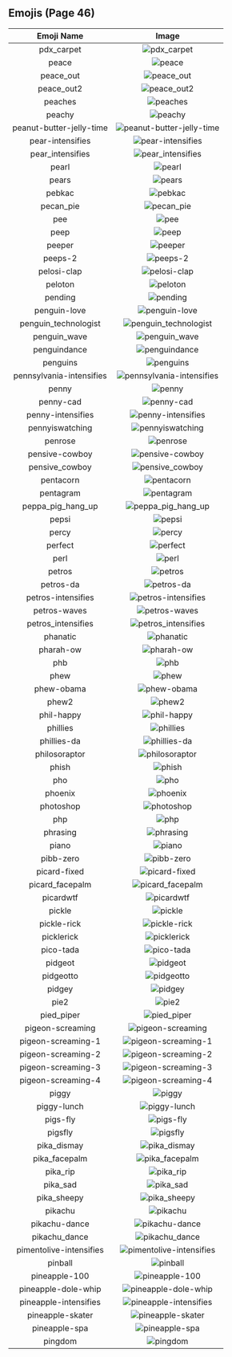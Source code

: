 
  ## Emojis (Page 46)
  |Emoji Name|Image|
  | :-: | :-: |
  |pdx_carpet| ![pdx_carpet](/output/pdx_carpet.gif)|
  |peace| ![peace](/output/peace)|
  |peace_out| ![peace_out](/output/peace_out.jpg)|
  |peace_out2| ![peace_out2](/output/peace_out2.gif)|
  |peaches| ![peaches](/output/peaches.png)|
  |peachy| ![peachy](/output/peachy.gif)|
  |peanut-butter-jelly-time| ![peanut-butter-jelly-time](/output/peanut-butter-jelly-time.gif)|
  |pear-intensifies| ![pear-intensifies](/output/pear-intensifies.gif)|
  |pear_intensifies| ![pear_intensifies](/output/pear_intensifies)|
  |pearl| ![pearl](/output/pearl.png)|
  |pears| ![pears](/output/pears.png)|
  |pebkac| ![pebkac](/output/pebkac.jpg)|
  |pecan_pie| ![pecan_pie](/output/pecan_pie.png)|
  |pee| ![pee](/output/pee.png)|
  |peep| ![peep](/output/peep.jpg)|
  |peeper| ![peeper](/output/peeper.png)|
  |peeps-2| ![peeps-2](/output/peeps-2.png)|
  |pelosi-clap| ![pelosi-clap](/output/pelosi-clap.jpg)|
  |peloton| ![peloton](/output/peloton.png)|
  |pending| ![pending](/output/pending.png)|
  |penguin-love| ![penguin-love](/output/penguin-love.gif)|
  |penguin_technologist| ![penguin_technologist](/output/penguin_technologist.png)|
  |penguin_wave| ![penguin_wave](/output/penguin_wave.png)|
  |penguindance| ![penguindance](/output/penguindance.gif)|
  |penguins| ![penguins](/output/penguins.png)|
  |pennsylvania-intensifies| ![pennsylvania-intensifies](/output/pennsylvania-intensifies.gif)|
  |penny| ![penny](/output/penny.png)|
  |penny-cad| ![penny-cad](/output/penny-cad.png)|
  |penny-intensifies| ![penny-intensifies](/output/penny-intensifies.gif)|
  |pennyiswatching| ![pennyiswatching](/output/pennyiswatching.png)|
  |penrose| ![penrose](/output/penrose.png)|
  |pensive-cowboy| ![pensive-cowboy](/output/pensive-cowboy.png)|
  |pensive_cowboy| ![pensive_cowboy](/output/pensive_cowboy.png)|
  |pentacorn| ![pentacorn](/output/pentacorn.jpg)|
  |pentagram| ![pentagram](/output/pentagram.png)|
  |peppa_pig_hang_up| ![peppa_pig_hang_up](/output/peppa_pig_hang_up.png)|
  |pepsi| ![pepsi](/output/pepsi.png)|
  |percy| ![percy](/output/percy.png)|
  |perfect| ![perfect](/output/perfect.gif)|
  |perl| ![perl](/output/perl.gif)|
  |petros| ![petros](/output/petros.png)|
  |petros-da| ![petros-da](/output/petros-da.png)|
  |petros-intensifies| ![petros-intensifies](/output/petros-intensifies.gif)|
  |petros-waves| ![petros-waves](/output/petros-waves.gif)|
  |petros_intensifies| ![petros_intensifies](/output/petros_intensifies.gif)|
  |phanatic| ![phanatic](/output/phanatic.png)|
  |pharah-ow| ![pharah-ow](/output/pharah-ow.png)|
  |phb| ![phb](/output/phb.jpg)|
  |phew| ![phew](/output/phew.jpg)|
  |phew-obama| ![phew-obama](/output/phew-obama.gif)|
  |phew2| ![phew2](/output/phew2.png)|
  |phil-happy| ![phil-happy](/output/phil-happy.png)|
  |phillies| ![phillies](/output/phillies.png)|
  |phillies-da| ![phillies-da](/output/phillies-da.png)|
  |philosoraptor| ![philosoraptor](/output/philosoraptor.png)|
  |phish| ![phish](/output/phish.jpg)|
  |pho| ![pho](/output/pho.png)|
  |phoenix| ![phoenix](/output/phoenix.gif)|
  |photoshop| ![photoshop](/output/photoshop.png)|
  |php| ![php](/output/php.png)|
  |phrasing| ![phrasing](/output/phrasing.png)|
  |piano| ![piano](/output/piano.png)|
  |pibb-zero| ![pibb-zero](/output/pibb-zero.png)|
  |picard-fixed| ![picard-fixed](/output/picard-fixed.gif)|
  |picard_facepalm| ![picard_facepalm](/output/picard_facepalm.png)|
  |picardwtf| ![picardwtf](/output/picardwtf.png)|
  |pickle| ![pickle](/output/pickle.png)|
  |pickle-rick| ![pickle-rick](/output/pickle-rick.png)|
  |picklerick| ![picklerick](/output/picklerick.png)|
  |pico-tada| ![pico-tada](/output/pico-tada.png)|
  |pidgeot| ![pidgeot](/output/pidgeot.png)|
  |pidgeotto| ![pidgeotto](/output/pidgeotto.png)|
  |pidgey| ![pidgey](/output/pidgey.png)|
  |pie2| ![pie2](/output/pie2.png)|
  |pied_piper| ![pied_piper](/output/pied_piper.jpg)|
  |pigeon-screaming| ![pigeon-screaming](/output/pigeon-screaming.gif)|
  |pigeon-screaming-1| ![pigeon-screaming-1](/output/pigeon-screaming-1.gif)|
  |pigeon-screaming-2| ![pigeon-screaming-2](/output/pigeon-screaming-2.gif)|
  |pigeon-screaming-3| ![pigeon-screaming-3](/output/pigeon-screaming-3.gif)|
  |pigeon-screaming-4| ![pigeon-screaming-4](/output/pigeon-screaming-4.gif)|
  |piggy| ![piggy](/output/piggy.png)|
  |piggy-lunch| ![piggy-lunch](/output/piggy-lunch.gif)|
  |pigs-fly| ![pigs-fly](/output/pigs-fly.png)|
  |pigsfly| ![pigsfly](/output/pigsfly.jpg)|
  |pika_dismay| ![pika_dismay](/output/pika_dismay.png)|
  |pika_facepalm| ![pika_facepalm](/output/pika_facepalm.png)|
  |pika_rip| ![pika_rip](/output/pika_rip.png)|
  |pika_sad| ![pika_sad](/output/pika_sad.png)|
  |pika_sheepy| ![pika_sheepy](/output/pika_sheepy.gif)|
  |pikachu| ![pikachu](/output/pikachu.png)|
  |pikachu-dance| ![pikachu-dance](/output/pikachu-dance.gif)|
  |pikachu_dance| ![pikachu_dance](/output/pikachu_dance.gif)|
  |pimentolive-intensifies| ![pimentolive-intensifies](/output/pimentolive-intensifies.gif)|
  |pinball| ![pinball](/output/pinball.png)|
  |pineapple-100| ![pineapple-100](/output/pineapple-100.png)|
  |pineapple-dole-whip| ![pineapple-dole-whip](/output/pineapple-dole-whip.png)|
  |pineapple-intensifies| ![pineapple-intensifies](/output/pineapple-intensifies.png)|
  |pineapple-skater| ![pineapple-skater](/output/pineapple-skater.png)|
  |pineapple-spa| ![pineapple-spa](/output/pineapple-spa.png)|
  |pingdom| ![pingdom](/output/pingdom.png)|
  